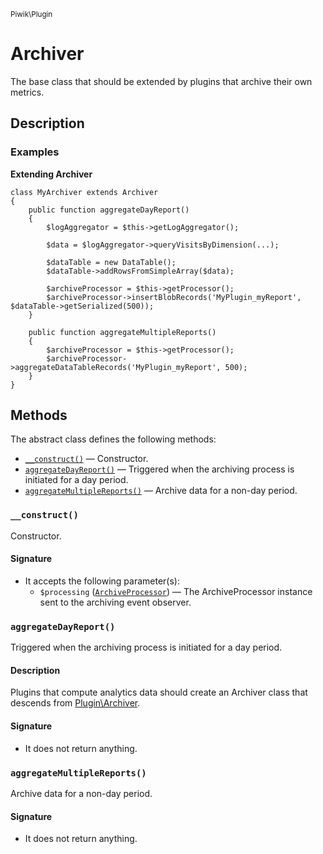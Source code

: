 <small>Piwik\Plugin</small>

Archiver
========

The base class that should be extended by plugins that archive their own metrics.

Description
-----------

### Examples

**Extending Archiver**

    class MyArchiver extends Archiver
    {
        public function aggregateDayReport()
        {
            $logAggregator = $this->getLogAggregator();
            
            $data = $logAggregator->queryVisitsByDimension(...);
            
            $dataTable = new DataTable();
            $dataTable->addRowsFromSimpleArray($data);

            $archiveProcessor = $this->getProcessor();
            $archiveProcessor->insertBlobRecords('MyPlugin_myReport', $dataTable->getSerialized(500));
        }
        
        public function aggregateMultipleReports()
        {
            $archiveProcessor = $this->getProcessor();
            $archiveProcessor->aggregateDataTableRecords('MyPlugin_myReport', 500);
        }
    }

Methods
-------

The abstract class defines the following methods:

- [`__construct()`](#__construct) &mdash; Constructor.
- [`aggregateDayReport()`](#aggregatedayreport) &mdash; Triggered when the archiving process is initiated for a day period.
- [`aggregateMultipleReports()`](#aggregatemultiplereports) &mdash; Archive data for a non-day period.

<a name="__construct" id="__construct"></a>
<a name="__construct" id="__construct"></a>
### `__construct()`

Constructor.

#### Signature

- It accepts the following parameter(s):
    - `$processing` ([`ArchiveProcessor`](../../Piwik/ArchiveProcessor.md)) &mdash; The ArchiveProcessor instance sent to the archiving event observer.

<a name="aggregatedayreport" id="aggregatedayreport"></a>
<a name="aggregateDayReport" id="aggregateDayReport"></a>
### `aggregateDayReport()`

Triggered when the archiving process is initiated for a day period.

#### Description

Plugins that compute analytics data should create an Archiver class that descends from [Plugin\Archiver](#).

#### Signature

- It does not return anything.

<a name="aggregatemultiplereports" id="aggregatemultiplereports"></a>
<a name="aggregateMultipleReports" id="aggregateMultipleReports"></a>
### `aggregateMultipleReports()`

Archive data for a non-day period.

#### Signature

- It does not return anything.

